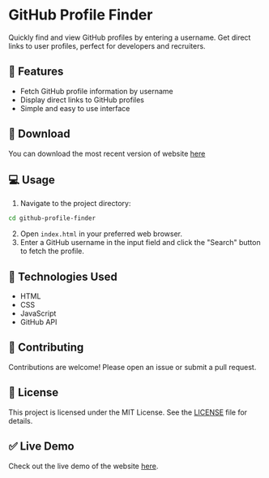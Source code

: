 # GitHub Profile Finder

Quickly find and view GitHub profiles by entering a username. Get direct links to user profiles, perfect for developers and recruiters.

## 💪 Features

- Fetch GitHub profile information by username
- Display direct links to GitHub profiles
- Simple and easy to use interface

 ## 🔽 Download
 
You can download the most recent version of website [here](https://codeload.github.com/oop7/Github-Profile-Finder/zip/refs/heads/main)

## 💻 Usage

1. Navigate to the project directory:
```bash
cd github-profile-finder
```
2. Open `index.html` in your preferred web browser.
3. Enter a GitHub username in the input field and click the "Search" button to fetch the profile.

## 🧩 Technologies Used

- HTML
- CSS
- JavaScript
- GitHub API

## 📙 Contributing

Contributions are welcome! Please open an issue or submit a pull request.

## 📜 License

This project is licensed under the MIT License. See the [LICENSE](LICENSE) file for details.

## ✅ Live Demo

Check out the live demo of the website [here](https://oop7.github.io/Github-Profile-Finder/).

